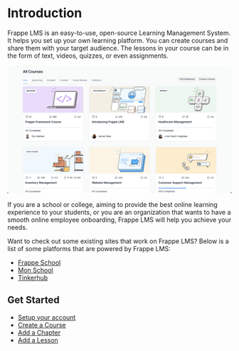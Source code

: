 # Introduction

Frappe LMS is an easy-to-use, open-source Learning Management System. It helps you set up your own learning platform. You can create courses and share them with your target audience. The lessons in your course can be in the form of text, videos, quizzes, or even assignments.

![Courses](./images/course-list.png)

If you are a school or college, aiming to provide the best online learning experience to your students, or you are an organization that wants to have a smooth online employee onboarding, Frappe LMS will help you achieve your needs.

Want to check out some existing sites that work on Frappe LMS? Below is a list of some platforms that are powered by Frappe LMS:

 - [Frappe School](https://frappe.school/courses)
 - [Mon School](https://mon.school/courses)
 - [Tinkerhub](https://tinkerhub.frappe.cloud/courses)

 ## Get Started

 - [Setup your account](./get-started/setup-your-account.md)
 - [Create a Course](./get-started/create-a-course.md)
 - [Add a Chapter](./get-started//add-a-chapter.md)
 - [Add a Lesson](./get-started/add-a-lesson.md)